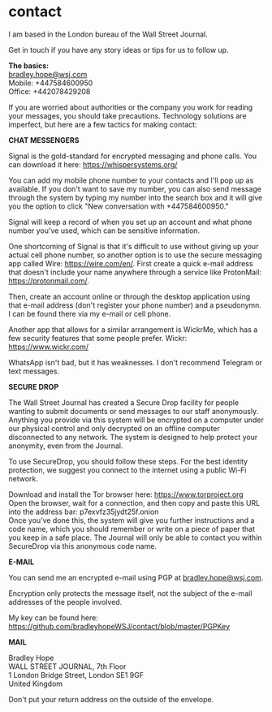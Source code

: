 # contact

I am based in the London bureau of the Wall Street Journal.

Get in touch if you have any story ideas or tips for us to follow up.

<b>The basics:</b><br>
bradley.hope@wsj.com<br>
Mobile: +447584600950<br>
Office: +442078429208

If you are worried about authorities or the company you work for reading your messages, you should take precautions. Technology solutions are imperfect, but here are a few tactics for making contact:

<b>CHAT MESSENGERS</b>

Signal is the gold-standard for encrypted messaging and phone calls. You can download it here: https://whispersystems.org/

You can add my mobile phone number to your contacts and I'll pop up as available. If you don't want to save my number, you can also send message through the system by typing my number into the search box and it will give you the option to click "New conversation with +447584600950."

Signal will keep a record of when you set up an account and what phone number you've used, which can be sensitive information.

One shortcoming of Signal is that it's difficult to use without giving up your actual cell phone number, so another option is to use the secure messaging app called Wire: https://wire.com/en/. First create a quick e-mail address that doesn't include your name anywhere through a service like ProtonMail: https://protonmail.com/. 

Then, create an account online or through the desktop application using that e-mail address (don't register your phone number) and a pseudonymn. I can be found there via my e-mail or cell phone.

Another app that allows for a similar arrangement is WickrMe, which has a few security features that some people prefer. Wickr: https://www.wickr.com/

WhatsApp isn't bad, but it has weaknesses. I don't recommend Telegram or text messages. 

<b>SECURE DROP</b>

The Wall Street Journal has created a Secure Drop facility for people wanting to submit documents or send messages to our staff anonymously. Anything you provide via this system will be encrypted on a computer under our physical control and only decrypted on an offline computer disconnected to any network. The system is designed to help protect your anonymity, even from the Journal.

To use SecureDrop, you should follow these steps. For the best identity protection, we suggest you connect to the internet using a public Wi-Fi network.

Download and install the Tor browser here: https://www.torproject.org <br>
Open the browser, wait for a connection, and then copy and paste this URL into the address bar: p7exvfz35jydt25f.onion <br>
Once you’ve done this, the system will give you further instructions and a code name, which you should remember or write on a piece of paper that you keep in a safe place. The Journal will only be able to contact you within SecureDrop via this anonymous code name. <br>

<b>E-MAIL</b>

You can send me an encrypted e-mail using PGP at bradley.hope@wsj.com.

Encryption only protects the message itself, not the subject of the e-mail addresses of the people involved.

My key can be found here:  
https://github.com/bradleyhopeWSJ/contact/blob/master/PGPKey

<b>MAIL</b>

Bradley Hope<br>
WALL STREET JOURNAL, 7th Floor<br>
1 London Bridge Street, London SE1 9GF<br>
United Kingdom

Don't put your return address on the outside of the envelope.
